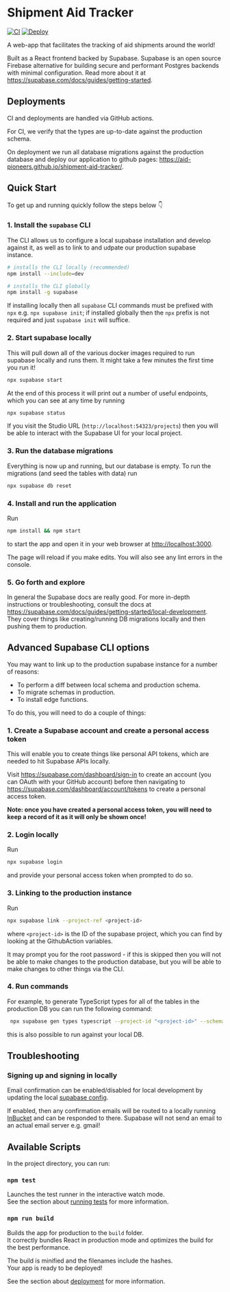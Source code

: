 # Shipment Aid Tracker
[![CI](https://github.com/Aid-Pioneers/shipment-aid-tracker/actions/workflows/ci.yml/badge.svg)](https://github.com/Aid-Pioneers/shipment-aid-tracker/actions/workflows/ci.yml)
[![Deploy](https://github.com/Aid-Pioneers/shipment-aid-tracker/actions/workflows/deploy.yaml/badge.svg)](https://github.com/Aid-Pioneers/shipment-aid-tracker/actions/workflows/deploy.yaml)

A web-app that facilitates the tracking of aid shipments around the world!

Built as a React frontend backed by Supabase. Supabase is an open source Firebase alternative for building secure and performant Postgres backends with minimal configuration. Read more about it at https://supabase.com/docs/guides/getting-started.

## Deployments
CI and deployments are handled via GitHub actions.

For CI, we verify that the types are up-to-date against the production schema.

On deployment we run all database migrations against the production database and deploy our application to github pages: https://aid-pioneers.github.io/shipment-aid-tracker/.
## Quick Start
To get up and running quickly follow the steps below 👇

### 1. Install the `supabase` CLI
The CLI allows us to configure a local supabase installation and develop against it, as well as to link to and udpate our production supabase instance.


```sh
# installs the CLI locally (recommended)
npm install --include=dev

# installs the CLI globally
npm install -g supabase
```

If installing locally then all `supabase` CLI commands must be prefixed with `npx` e.g. `npx supabase init`; if installed globally then the `npx` prefix is not required and just `supabase init` will suffice.

### 2. Start supabase locally

This will pull down all of the various docker images required to run supabase locally and runs them. It might take a few minutes the first time you run it!

```sh
npx supabase start
```

At the end of this process it will print out a number of useful endpoints, which you can see at any time by running

```sh
npx supabase status
```

If you visit the Studio URL (`http://localhost:54323/projects`) then you will be able to interact with the Supabase UI for your local project.

### 3. Run the database migrations
Everything is now up and running, but our database is empty. To run the migrations (and seed the tables with data) run

```sh
npx supabase db reset
```

### 4. Install and run the application
Run

```sh
npm install && npm start
```

to start the app and open it in your web browser at [http://localhost:3000](http://localhost:3000).

The page will reload if you make edits. You will also see any lint errors in the console.

### 5. Go forth and explore

In general the Supabase docs are really good. For more in-depth instructions or troubleshooting, consult the docs at https://supabase.com/docs/guides/getting-started/local-development. They cover things like creating/running DB migrations locally and then pushing them to production.

## Advanced Supabase CLI options

You may want to link up to the production supabase instance for a number of reasons:
- To perform a diff between local schema and production schema.
- To migrate schemas in production.
- To install edge functions.

To do this, you will need to do a couple of things:

### 1. Create a Supabase account and create a personal access token
This will enable you to create things like personal API tokens, which are needed to hit Supabase APIs locally.

Visit https://supabase.com/dashboard/sign-in to create an account (you can OAuth with your GitHub account) before then navigating to https://supabase.com/dashboard/account/tokens to create a personal access token.

**Note: once you have created a personal access token, you will need to keep a record of it as it will only be shown once!**

### 2. Login locally

Run

```sh
npx supabase login
```

and provide your personal access token when prompted to do so.

### 3. Linking to the production instance

Run

```sh
npx supabase link --project-ref <project-id>
```

where `<project-id>` is the ID of the supabase project, which you can find by looking at the GithubAction variables.

It may prompt you for the root password - if this is skipped then you will not be able to make changes to the production database, but you will be able to make changes to other things via the CLI.

### 4. Run commands

For example, to generate TypeScript types for all of the tables in the production DB you can run the following command:

```sh
 npx supabase gen types typescript --project-id "<project-id>" --schema public > ./types/database.types.ts
```

this is also possible to run against your local DB.

## Troubleshooting

### Signing up and signing in locally
Email confirmation can be enabled/disabled for local development by updating the local [supabase config](./supabase/config.toml).

If enabled, then any confirmation emails will be routed to a locally running [InBucket](http://localhost:54324/) and
can be responded to there. Supabase will not send an email to an actual email server e.g. gmail!

## Available Scripts

In the project directory, you can run:

### `npm test`

Launches the test runner in the interactive watch mode.\
See the section about [running tests](https://facebook.github.io/create-react-app/docs/running-tests) for more information.

### `npm run build`

Builds the app for production to the `build` folder.\
It correctly bundles React in production mode and optimizes the build for the best performance.

The build is minified and the filenames include the hashes.\
Your app is ready to be deployed!

See the section about [deployment](https://facebook.github.io/create-react-app/docs/deployment) for more information.
